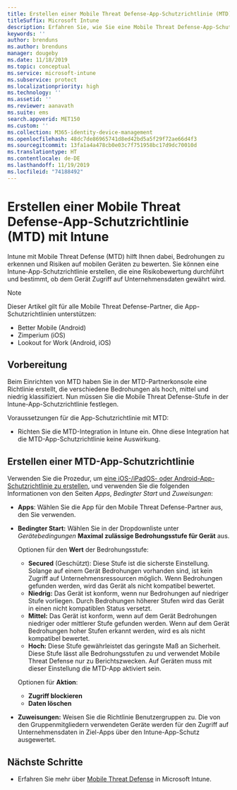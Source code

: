 ```yaml
---
title: Erstellen einer Mobile Threat Defense-App-Schutzrichtlinie (MTD) mit Intune
titleSuffix: Microsoft Intune
description: Erfahren Sie, wie Sie eine Mobile Threat Defense-App-Schutzrichtlinie (MTD) mit Microsoft Intune erstellen können.
keywords: ''
author: brenduns
ms.author: brenduns
manager: dougeby
ms.date: 11/18/2019
ms.topic: conceptual
ms.service: microsoft-intune
ms.subservice: protect
ms.localizationpriority: high
ms.technology: ''
ms.assetid: ''
ms.reviewer: aanavath
ms.suite: ems
search.appverid: MET150
ms.custom: ''
ms.collection: M365-identity-device-management
ms.openlocfilehash: 48dc7de86965741d8ed42bd5a5f29f72ae66d4f3
ms.sourcegitcommit: 13fa1a4a478cb0e03c7f751958bc17d9dc70010d
ms.translationtype: HT
ms.contentlocale: de-DE
ms.lasthandoff: 11/19/2019
ms.locfileid: "74188492"
---
```

# <a name="create-mobile-threat-defense-app-protection-policy-with-intune"></a>Erstellen einer Mobile Threat Defense-App-Schutzrichtlinie (MTD) mit Intune

Intune mit Mobile Threat Defense (MTD) hilft Ihnen dabei, Bedrohungen zu erkennen und Risiken auf mobilen Geräten zu bewerten. Sie können eine Intune-App-Schutzrichtlinie erstellen, die eine Risikobewertung durchführt und bestimmt, ob dem Gerät Zugriff auf Unternehmensdaten gewährt wird.


> [!NOTE]
> Dieser Artikel gilt für alle Mobile Threat Defense-Partner, die App-Schutzrichtlinien unterstützen:
>
> - Better Mobile (Android)
> - Zimperium (iOS)
> - Lookout for Work (Android, iOS)

## <a name="before-you-begin"></a>Vorbereitung

Beim Einrichten von MTD haben Sie in der MTD-Partnerkonsole eine Richtlinie erstellt, die verschiedene Bedrohungen als hoch, mittel und niedrig klassifiziert. Nun müssen Sie die Mobile Threat Defense-Stufe in der Intune-App-Schutzrichtlinie festlegen.

Voraussetzungen für die App-Schutzrichtlinie mit MTD:

- Richten Sie die MTD-Integration in Intune ein. Ohne diese Integration hat die MTD-App-Schutzrichtlinie keine Auswirkung.

## <a name="to-create-an-mtd-app-protection-policy"></a>Erstellen einer MTD-App-Schutzrichtlinie

Verwenden Sie die Prozedur, um [eine iOS-/iPadOS- oder Android-App-Schutzrichtlinie zu erstellen](../apps/app-protection-policies.md#app-protection-policies-for-iosipados-and-android-apps), und verwenden Sie die folgenden Informationen von den Seiten *Apps*, *Bedingter Start* und *Zuweisungen*:

- **Apps**: Wählen Sie die App für den Mobile Threat Defense-Partner aus, den Sie verwenden.
- **Bedingter Start:**  Wählen Sie in der Dropdownliste unter *Gerätebedingungen* **Maximal zulässige Bedrohungsstufe für Gerät** aus.

  Optionen für den **Wert** der Bedrohungsstufe:

  - **Secured** (Geschützt): Diese Stufe ist die sicherste Einstellung. Solange auf einem Gerät Bedrohungen vorhanden sind, ist kein Zugriff auf Unternehmensressourcen möglich. Wenn Bedrohungen gefunden werden, wird das Gerät als nicht kompatibel bewertet.
  - **Niedrig:** Das Gerät ist konform, wenn nur Bedrohungen auf niedriger Stufe vorliegen. Durch Bedrohungen höherer Stufen wird das Gerät in einen nicht kompatiblen Status versetzt.
  - **Mittel:** Das Gerät ist konform, wenn auf dem Gerät Bedrohungen niedriger oder mittlerer Stufe gefunden werden. Wenn auf dem Gerät Bedrohungen hoher Stufen erkannt werden, wird es als nicht kompatibel bewertet.
  - **Hoch:** Diese Stufe gewährleistet das geringste Maß an Sicherheit. Diese Stufe lässt alle Bedrohungsstufen zu und verwendet Mobile Threat Defense nur zu Berichtszwecken. Auf Geräten muss mit dieser Einstellung die MTD-App aktiviert sein.

  Optionen für **Aktion**:

  - **Zugriff blockieren**
  - **Daten löschen**

- **Zuweisungen:** Weisen Sie die Richtlinie Benutzergruppen zu.  Die von den Gruppenmitgliedern verwendeten Geräte werden für den Zugriff auf Unternehmensdaten in Ziel-Apps über den Intune-App-Schutz ausgewertet.


## <a name="next-steps"></a>Nächste Schritte  

- Erfahren Sie mehr über [Mobile Threat Defense](~/protect/mobile-threat-defense.md) in Microsoft Intune.
